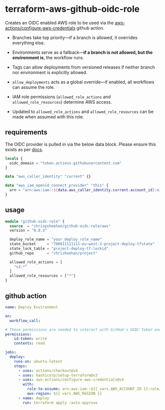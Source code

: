 # terraform-aws-github-oidc-role

Creates an OIDC enabled AWS role to be used via the [aws-actions/configure-aws-credentials](https://github.com/aws-actions/configure-aws-credentials) github action.

- Branches take top priority—if a branch is allowed, it overrides everything else.

- Environments serve as a fallback—**if a branch is not allowed, but the environment is**, the workflow runs.

- Tags can allow deployments from versioned releases if neither branch nor environment is explicitly allowed.

- `allow_deployments` acts as a global override—if enabled, all workflows can assume the role.

- IAM role permissions (`allowed_role_actions` and `allowed_role_resources`) determine AWS access.

- Updated to `allowed_role_actions` and `allowed_role_resources` can be made when assumed with this role.

## requirements

The OIDC provider is pulled in via the below data block. Please ensure this exists as per [docs](https://docs.aws.amazon.com/IAM/latest/UserGuide/id_roles_providers_create_oidc.html).

```tf
locals {
  oidc_domain = "token.actions.githubusercontent.com"
}

data "aws_caller_identity" "current" {}

data "aws_iam_openid_connect_provider" "this" {
  arn = "arn:aws:iam::${data.aws_caller_identity.current.account_id}:oidc-provider/${local.oidc_domain}"
}
```

## usage

```tf
module "github-oidc-role" {
  source  = "chrispsheehan/github-oidc-role/aws"
  version = "0.0.3"

  deploy_role_name = "your_deploy_role_name"
  state_bucket     = "700011111111-eu-west-2-project-deploy-tfstate"
  state_lock_table = "project-deploy-tf-lockid"
  github_repo      = "chrisheehan/project"

  allowed_role_actions = [
    "s3:*"
  ]
  allowed_role_resources = ["*"]
}
```

## github action

```yaml
name: Deploy Environment

on:
  workflow_call:

# These permissions are needed to interact with GitHub's OIDC Token endpoint
permissions:
    id-token: write
    contents: read

jobs:
  deploy:
    runs-on: ubuntu-latest
    steps:
      - uses: actions/checkout@v4
      - uses: hashicorp/setup-terraform@v3
      - uses: aws-actions/configure-aws-credentials@v4
        with:
          role-to-assume: arn:aws:iam::${{ vars.AWS_ACCOUNT_ID }}:role/your_deploy_role_name
          aws-region: ${{ vars.AWS_REGION }}
      - name: deploy
        run: terraform apply -auto-approve
```